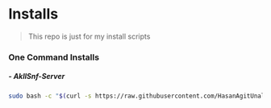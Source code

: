 # Installs

> This repo is just for my install scripts

### One Command Installs

##### - *AkllSnf-Server*

```bash
sudo bash -c "$(curl -s https://raw.githubusercontent.com/HasanAgitUnal/Installs/master/AkllSnf-Server/install.sh)"
```
